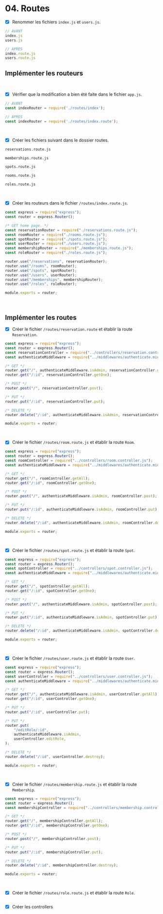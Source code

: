 # 04. Routes

- [x] Renommer les fichiers `index.js` et `users.js`.
```javascript
// AVANT
index.js
users.js
```
```javascript
// APRES
index.route.js
users.route.js
```

## Implémenter les routeurs

<br>

- [x] Vérifier que la modification a bien été faite dans le fichier `app.js`.
```javascript
// AVANT
const indexRouter = require('./routes/index');

// APRES
const indexRouter = require('./routes/index.route');
```

<br>

- [x] Créer les fichiers suivant dans le dossier routes.

```bash
reservations.route.js
```
```bash
memberships.route.js
```
```bash
spots.route.js
```
```bash
rooms.route.js
```
```bash
roles.route.js
```

<br>

- [x] Créer les routeurs dans le fichier `/routes/index.route.js`.
```javascript
const express = require("express");
const router = express.Router();

/* GET home page. */
const reservationRouter = require("./reservations.route.js");
const roomRouter = require("./rooms.route.js");
const spotRouter = require("./spots.route.js");
const userRouter = require("./users.route.js");
const membershipRouter = require("./memberships.route.js");
const roleRouter = require("./roles.route.js");

router.use("/reservations", reservationRouter);
router.use("/rooms", roomRouter);
router.use("/spots", spotRouter);
router.use("/users", userRouter);
router.use("/memberships", membershipRouter);
router.use("/roles", roleRouter);

module.exports = router;
```

<br>

## Implémenter les routes

- [x] Créer le fichier `/routes/reservation.route` et établir la route `Reservation`.
```javascript
const express = require("express");
const router = express.Router();
const reservationController = require("../controllers/reservation.controller.js");
const authenticateMiddleware = require("../middlewares/authenticate.middleware.js");

/* GET */
router.get("/", authenticateMiddleware.isAdmin, reservationController.getAll);
router.get("/:id", reservationController.getOne);

/* POST */
router.post("/", reservationController.post);

/* PUT */
router.put("/:id", reservationController.put);

/* DELETE */
router.delete("/:id", authenticateMiddleware.isAdmin, reservationController.destroy);

module.exports = router;
```

<br>

- [x] Créer le fichier `/routes/room.route.js` et établir la route `Room`.
```javascript
const express = require("express");
const router = express.Router();
const roomController = require("../controllers/room.controller.js");
const authenticateMiddleware = require("../middlewares/authenticate.middleware.js");

/* GET */
router.get("/", roomController.getAll);
router.get("/:id", roomController.getOne);

/* POST */
router.post("/", authenticateMiddleware.isAdmin, roomController.post);

/* PUT */
router.put("/:id", authenticateMiddleware.isAdmin, roomController.put);

/* DELETE */
router.delete("/:id", authenticateMiddleware.isAdmin, roomController.destroy);

module.exports = router;
```

<br>

- [x] Créer le fichier `/routes/spot.route.js` et établir la route `Spot`.
```javascript
const express = require("express");
const router = express.Router();
const spotController = require("../controllers/spot.controller.js");
const authenticateMiddleware = require("../middlewares/authenticate.middleware.js");

/* GET */
router.get("/", spotController.getAll);
router.get("/:id", spotController.getOne);

/* POST */
router.post("/", authenticateMiddleware.isAdmin, spotController.post);

/* PUT */
router.put("/:id", authenticateMiddleware.isAdmin, spotController.put);

/* DELETE */
router.delete("/:id", authenticateMiddleware.isAdmin, spotController.destroy);

module.exports = router;
```

<br>

- [x] Créer le fichier `/routes/user.route.js` et établir la route `User`.
```javascript
const express = require("express");
const router = express.Router();
const userController = require("../controllers/user.controller.js");
const authenticateMiddleware = require("../middlewares/authenticate.middleware.js");

/* GET */
router.get("/", authenticateMiddleware.isAdmin, userController.getAll);
router.get("/:id", userController.getOne);

/* PUT */
router.put("/:id", userController.put);

/* PUT */
router.put(
    "/editRole/:id",
    authenticateMiddleware.isAdmin,
    userController.editRole,
);

/* DELETE */
router.delete("/:id", userController.destroy);

module.exports = router;
```

<br>

- [x] Créer le fichier `/routes/membership.route.js` et établir la route `Membership`.

```javascript
const express = require("express");
const router = express.Router();
const membershipController = require("../controllers/membership.controller.js");

/* GET */
router.get("/", membershipController.getAll);
router.get("/:id", membershipController.getOne);

/* POST */
router.post("/", membershipController.post);

/* PUT */
router.put("/:id", membershipController.put);

/* DELETE */
router.delete("/:id", membershipController.destroy);

module.exports = router;

```

<br>

- [x] Créer le fichier `/routes/role.route.js` et établir la route `Role`.

```javascript

```
- [x] Créer les controllers

```javascript

```
